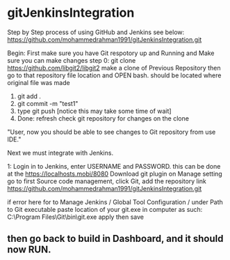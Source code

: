 # gitJenkinsIntegration
Step by Step process of using GitHub and Jenkins see below:
https://github.com/mohammedrahman1991/gitJenkinsIntegration.git



Begin:  First make sure you have Git respotory up and Running and Make sure you can make changes
step 0:  git clone https://github.com/libgit2/libgit2 make a clone of Previous Repository
then go to that repository file location and OPEN bash. should be located where original file was made

1. git add .
2. git commit -m "test1"
3. type git push [notice this may take some time of wait]
4. Done: refresh check git repository for changes on the clone


"User, now you should be able to see changes to Git repository from use IDE."

Next we must integrate with Jenkins.

1: Login in to Jenkins, enter USERNAME and PASSWORD.
this can be done at the https://localhosts.mobi/8080
Download git plugin on Manage setting
go to first Source code management, click Git, add the repository link
https://github.com/mohammedrahman1991/gitJenkinsIntegration.git

if error here for to Manage Jenkins / Global Tool Configuration / under Path to Git executable
paste location of your git.exe in computer as such: 
C:\Program Files\Git\bin\git.exe
apply then save

then go back to build in Dashboard, and it should now RUN.
------------------------------------------
